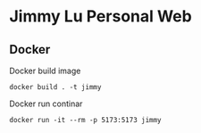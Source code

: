 # Jimmy Lu Personal Web

## Docker

Docker build image

```
docker build . -t jimmy
```

Docker run continar

```
docker run -it --rm -p 5173:5173 jimmy
```